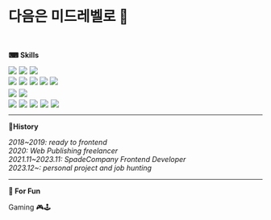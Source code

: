 
<h1>다음은 미드레벨로 🐳</h1>
<br>

<b>⌨ Skills</b>
<br>
<div style="display: flex; gap: 5px; margin-bottom: 5px">
<img src="https://img.shields.io/badge/Nuxt.js_2-eee?style=for-the-badge&logo=nuxtdotjs&logoColor=00DC82">
<img src="https://img.shields.io/badge/vue.js_2-eee?style=for-the-badge&logo=Vue.js&logoColor=4FC08D">
<span>
<img src="https://img.shields.io/badge/VueX-4FC08D?style=flat-square">
</span>
</div>
<div style="display: flex; gap: 5px; margin-bottom: 5px">
<img src="https://img.shields.io/badge/Next.js_13-eee?style=for-the-badge&logo=Next.js&logoColor=000">
<img src="https://img.shields.io/badge/React.js_18-eee?style=for-the-badge&logo=React&logoColor=61DAFB">
<span>
<img src="https://img.shields.io/badge/Tanstack Query-36B6E5?style=flat-square&logo=reactquery&logoColor=FF4154">
<img src="https://img.shields.io/badge/Recoil-36B6E5?style=flat-square">
<img src="https://img.shields.io/badge/CSS_Modules-36B6E5?style=flat-square&logo=cssmodules&logoColor=#000000">
</span>
</div>
<div style="display: flex; gap: 5px; margin-bottom: 5px">
<img src="https://img.shields.io/badge/JavaScript-000?style=for-the-badge&logo=javascript&logoColor=#F7DF1E">
<img src="https://img.shields.io/badge/TypeScript-000?style=for-the-badge&logo=typescript&logoColor=#3178C6">
</div>
<div style="display: flex; gap: 5px; margin-bottom: 5px">
<img src="https://img.shields.io/badge/Sementic HTML5-333?style=flat-square&logo=html5&logoColor=#E34F26">
<img src="https://img.shields.io/badge/CSS3-333?style=flat-square&logo=css3&logoColor=#1572B6">
<img src="https://img.shields.io/badge/PostCSS-333?style=flat-square&logo=postcss&logoColor=#DD3A0A">
<img src="https://img.shields.io/badge/SASS-333?style=flat-square&logo=sass&logoColor=#CC6699">
<img src="https://img.shields.io/badge/Tailwind_CSS-333?style=flat-square&logo=tailwindcss&logoColor=#06B6D4">
</div>

---
<b>📜History</b>

<i>
2018~2019: ready to frontend<br>
2020: Web Publishing freelancer<br>
2021.11~2023.11: SpadeCompany Frontend Developer<br>
2023.12~: personal project and job hunting
</i>

---
<b>🤪 For Fun</b>

Gaming 🎮🕹

<!--
**DohwanKim/DohwanKim** is a ✨ _special_ ✨ repository because its `README.md` (this file) appears on your GitHub profile.

Here are some ideas to get you started:

- 🔭 I’m currently working on ...
- 🌱 I’m currently learning ...
- 👯 I’m looking to collaborate on ...
- 🤔 I’m looking for help with ...
- 💬 Ask me about ...
- 📫 How to reach me: ...
- 😄 Pronouns: ...
- ⚡ Fun fact: ...
-->
